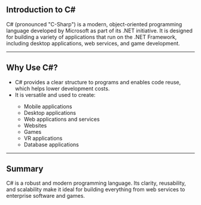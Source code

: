 ## Introduction to C#

<span class="emphasis">C#</span> (pronounced <span class="emphasis">"C-Sharp"</span>) is a modern, object-oriented programming language developed by <span class="emphasis">Microsoft</span> as part of its <span class="emphasis">.NET</span> initiative. It is designed for building a variety of applications that run on the <span class="emphasis">.NET Framework</span>, including desktop applications, web services, and game development.

---

## Why Use C#?

- <span class="emphasis">C#</span> provides a clear structure to programs and enables code reuse, which helps lower development costs.
- It is versatile and used to create:
  <span class="bullet1">
  - Mobile applications  
  - Desktop applications  
  - Web applications and services  
  - Websites  
  - Games  
  - VR applications  
  - Database applications  
  </span>

---

## Summary

C# is a robust and modern programming language. Its clarity, reusability, and scalability make it ideal for building everything from web services to enterprise software and games.
